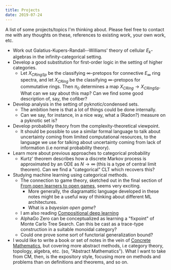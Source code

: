```yaml
---
title: Projects
date: 2019-07-24
---
```

A list of some projects/topics I'm thinking about. Please feel free to contact me with any thoughts on these, references to existing work, your own work, etc.

- Work out Galatius-Kupers-Randall--Williams' theory of cellular $E_k$-algebras in the infinity-categorical setting.
- Develop a good substitution for first-order logic in the setting of higher categories.
  - Let $X_{CRingSp}$ be the classifying $\infty$-pretopos for connective $E_\infty$ ring spectra, and let $X_{CRing}$ be the classifying $\infty$-pretopos for commutative rings. Then $\pi_0$ determines a map $X_{CRing} \to X_{CRingSp}$. What can we say about this map? Can we find some good description of, say, the cofiber?
- Develop analysis in the setting of pyknotic/condensed sets.
  - The ambition here is that a lot of things could be done internally.
  - Can we say, for instance, in a nice way, what a (Radon?) measure on a pyknotic set is?
- Develop probability theory from the complexity-theoretical viewpoint.
  - It should be possible to use a similar formal language to talk about uncertainty coming from limited computational resources, to the language we use for talking about uncertainty coming from lack of information (i.e normal probability theory).
- Learn more about previous approaches to categorical probability
  - Kurtz' theorem describes how a discrete Markov process is approximated by an ODE as $N \to \infty$ (this is a type of central limit theorem). Can we find a "categorical" CLT which recovers this?
- Studying machine learning using categorical methods.
  - The connection to game theory, sketched out in the final section of [From open learners to open games](https://arxiv.org/abs/1902.08666), seems very exciting.
    - More generally, the diagramattic language developed in these notes might be a useful way of thinking about different ML architectures.
    - What is a *bayesian open game*?
  - I am also reading [Compositional deep learning](https://arxiv.org/abs/1907.08292)
  - AlphaGo Zero can be conceptualized as learning a "fixpoint" of Monte Carlo Tree Search. Can this be cast as a trace-type construction in a suitable monoidal category?
  - Could one prove some sort of functorial generalization bound?
- I would like to write a book or set of notes in the vein of [Concrete Mathematics](https://openlibrary.org/works/OL3951639W/Concrete_mathematics), but covering more abstract methods, i.e category theory, topology, algebra, etc. (so, "Abstract Mathematics"). What I want to take from CM, then, is the expository style, focusing more on methods and problems than on definitions and theorems, and so on.
